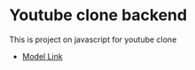 # Youtube clone backend

This is project on javascript for youtube clone

- [Model Link](https://app.eraser.io/workspace/YtPqZ1VogxGy1jzIDkzj)